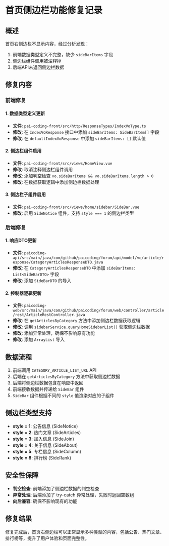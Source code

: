 # 首页侧边栏功能修复记录


## 概述
首页右侧边栏不显示内容，经过分析发现：
1. 前端数据类型定义不完整，缺少 `sideBarItems` 字段
2. 侧边栏组件调用被注释掉
3. 后端API未返回侧边栏数据

## 修复内容

### 前端修复

#### 1. 数据类型定义更新
- **文件**: `pai-coding-front/src/http/ResponseTypes/IndexVoType.ts`
- **修改**: 在 `IndexVoResponse` 接口中添加 `sideBarItems: SideBarItem[]` 字段
- **修改**: 在 `defaultIndexVoResponse` 中添加 `sideBarItems: []` 默认值

#### 2. 侧边栏组件启用
- **文件**: `pai-coding-front/src/views/HomeView.vue`
- **修改**: 取消注释侧边栏组件调用
- **修改**: 添加判空检查 `vo.sideBarItems && vo.sideBarItems.length > 0`
- **修改**: 在数据获取逻辑中添加侧边栏数据处理

#### 3. 侧边栏子组件启用
- **文件**: `pai-coding-front/src/views/home/sidebar/SideBar.vue`
- **修改**: 启用 `SideNotice` 组件，支持 `style === 1` 的侧边栏类型

### 后端修复

#### 1. 响应DTO更新
- **文件**: `paicoding-api/src/main/java/com/github/paicoding/forum/api/model/vo/article/response/CategoryArticlesResponseDTO.java`
- **修改**: 在 `CategoryArticlesResponseDTO` 中添加 `sideBarItems: List<SideBarDTO>` 字段
- **修改**: 添加 `SideBarDTO` 的导入

#### 2. 控制器逻辑更新
- **文件**: `paicoding-web/src/main/java/com/github/paicoding/forum/web/controller/article/rest/ArticleRestController.java`
- **修改**: 在 `getArticlesByCategory` 方法中添加侧边栏数据获取逻辑
- **修改**: 调用 `sidebarService.queryHomeSidebarList()` 获取侧边栏数据
- **修改**: 添加异常处理，确保不影响原有功能
- **修改**: 添加 `ArrayList` 导入

## 数据流程

1. 前端调用 `CATEGORY_ARTICLE_LIST_URL` API
2. 后端在 `getArticlesByCategory` 方法中获取侧边栏数据
3. 后端将侧边栏数据包含在响应中返回
4. 前端接收数据并传递给 `SideBar` 组件
5. `SideBar` 组件根据不同的 `style` 值渲染对应的子组件

## 侧边栏类型支持

- **style = 1**: 公告信息 (SideNotice)
- **style = 2**: 热门文章 (SideArticles)  
- **style = 3**: 加入信息 (SideJoin)
- **style = 4**: 关于信息 (SideAbout)
- **style = 5**: 专栏信息 (SideColumn)
- **style = 8**: 排行榜 (SideRank)

## 安全性保障

- **判空检查**: 前端添加了侧边栏数据的判空检查
- **异常处理**: 后端添加了 try-catch 异常处理，失败时返回空数组
- **向后兼容**: 确保不影响现有的功能

## 修复结果

修复完成后，首页右侧边栏可以正常显示多种类型的内容，包括公告、热门文章、排行榜等，提升了用户体验和页面完整性。 